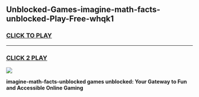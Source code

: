 
## Unblocked-Games-imagine-math-facts-unblocked-Play-Free-whqk1
<h3>
<a href="https://premium76.site?title=imagine-math-facts-unblocked&ref=10A">CLICK TO PLAY</a></h3>
<hr>

<h3>
<a href="https://premium76.site?title=imagine-math-facts-unblocked&ref=10A">CLICK 2 PLAY</a>
  
</h3>

<a href="https://premium76.site?title=imagine-math-facts-unblocked&ref=10A"><img src="https://clearcache.store/games.png"></a>


**imagine-math-facts-unblocked games unblocked: Your Gateway to Fun and Accessible Online Gaming**
